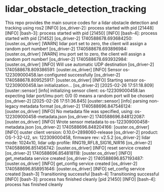 # lidar_obstacle_detection_tracking
This repo provides the main source codes for a lidar obstacle detection and tracking using ros2
[INFO] [os_driver-2]: process started with pid [21448]
[INFO] [bash-3]: process started with pid [21450]
[INFO] [bash-4]: process started with pid [21452]
[os_driver-2] 1740588678.693684250: [ouster.os_driver] [WARN]	lidar port set to zero, the client will assign a random port number!
[os_driver-2] 1740588678.693896984: [ouster.os_driver] [WARN]	imu port set to zero, the client will assign a random port number!
[os_driver-2] 1740588678.693932984: [ouster.os_driver] [INFO]	Will use automatic UDP destination
[os_driver-2] 1740588678.809386591: [ouster.os_driver] [INFO]	Sensor os-122309000458.lan configured successfully
[os_driver-2] 1740588678.809525917: [ouster.os_driver] [INFO]	Starting sensor os-122309000458.lan initialization...
[os_driver-2] [2025-02-26 17:51:18.809] [ouster::sensor] [info] initializing sensor client: os-122309000458.lan expecting lidar port/imu port: 0/0 (0 means a random port will be chosen)
[os_driver-2] [2025-02-26 17:51:36.845] [ouster::sensor] [info] parsing non-legacy metadata format
[os_driver-2] 1740588696.847546124: [ouster.os_driver] [INFO]	No metadata file was specified, using: os-122309000458-metadata.json
[os_driver-2] 1740588696.848122087: [ouster.os_driver] [INFO]	Wrote sensor metadata to os-122309000458-metadata.json
[os_driver-2] 1740588696.848204166: [ouster.os_driver] [INFO]	ouster client version: 0.10.0+2898060-release
[os_driver-2] product: OS-1-32-U2, sn: 122309000458, firmware rev: v2.5.2
[os_driver-2] lidar mode: 1024x10, lidar udp profile: RNG19_RFL8_SIG16_NIR16
[os_driver-2] 1740588696.851456742: [ouster.os_driver] [INFO]	reset service created
[os_driver-2] 1740588696.854818118: [ouster.os_driver] [INFO]	get_metadata service created
[os_driver-2] 1740588696.857193487: [ouster.os_driver] [INFO]	get_config service created
[os_driver-2] 1740588696.858951646: [ouster.os_driver] [INFO]	set_config service created
[bash-3] Transitioning successful
[bash-4] Transitioning successful
[INFO] [bash-3]: process has finished cleanly [pid 21450]
[INFO] [bash-4]: process has finished cleanly 
